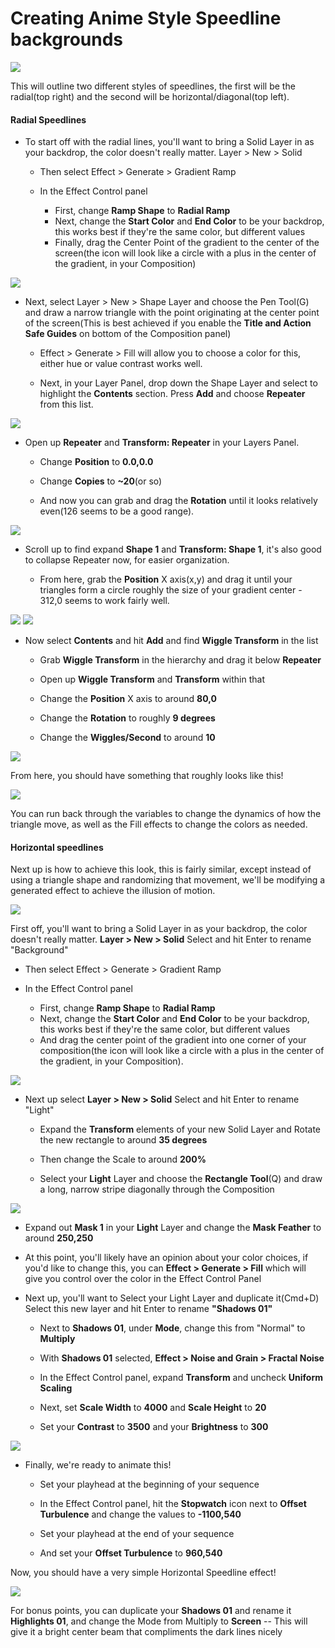 # Creating Anime Style Speedline backgrounds

![](https://files.slack.com/files-pri/T0HTW3H0V-F01BPTQUVS5/animegif_cropped.gif?pub_secret=014d6a3e3a)

This will outline two different styles of speedlines, the first will be the radial(top right) and the second will be horizontal/diagonal(top left).

#### Radial Speedlines

- To start off with the radial lines, you'll want to bring a Solid Layer in as your backdrop, the color doesn't really matter. Layer > New > Solid

  - Then select Effect > Generate > Gradient Ramp

  - In the Effect Control panel

    - First, change **Ramp Shape** to **Radial Ramp**
    - Next, change the **Start Color** and **End Color** to be your backdrop, this works best if they're the same color, but different values
    - Finally, drag the Center Point of the gradient to the center of the screen(the icon will look like a circle with a plus in the center of the gradient, in your Composition)

![](https://files.slack.com/files-pri/T0HTW3H0V-F01BJ3U16MS/screen_shot_2020-09-24_at_11.29.25_am.png?pub_secret=7b843f369f)

- Next, select Layer > New > Shape Layer and choose the Pen Tool(G) and draw a narrow triangle with the point originating at the center point of the screen(This is best achieved if you enable the **Title and Action Safe Guides** on bottom of the Composition panel)

  - Effect > Generate > Fill will allow you to choose a color for this, either hue or value contrast works well.

  - Next, in your Layer Panel, drop down the Shape Layer and select to highlight the **Contents** section. Press **Add** and choose **Repeater** from this list.

![](https://files.slack.com/files-pri/T0HTW3H0V-F01AX5UKUSK/screen_shot_2020-09-24_at_11.09.43_am.png?pub_secret=6193c9d75f)

  - Open up **Repeater** and **Transform: Repeater** in your Layers Panel.

    - Change **Position** to **0.0,0.0**

    - Change **Copies** to **~20**(or so)

    - And now you can grab and drag the **Rotation** until it looks relatively even(126 seems to be a good range).

![](https://files.slack.com/files-pri/T0HTW3H0V-F01C1NZ2KS4/screen_shot_2020-09-24_at_11.24.23_am.png?pub_secret=a499f2dcb1)

- Scroll up to find expand **Shape 1** and **Transform: Shape 1**, it's also good to collapse Repeater now, for easier organization.

  - From here, grab the **Position** X axis(x,y) and drag it until your triangles form a circle roughly the size of your gradient center - 312,0 seems to work fairly well.

![](https://files.slack.com/files-pri/T0HTW3H0V-F01C1NZ9KRN/screen_shot_2020-09-24_at_11.29.13_am.png?pub_secret=5fccf94c66) ![](https://files.slack.com/files-pri/T0HTW3H0V-F01B8QZDA0M/screen_shot_2020-09-24_at_11.29.08_am.png?pub_secret=4109092b1d)

- Now select **Contents** and hit **Add** and find **Wiggle Transform** in the list

  - Grab **Wiggle Transform** in the hierarchy and drag it below **Repeater**

  - Open up **Wiggle Transform** and **Transform** within that

  - Change the **Position** X axis to around **80,0**

  - Change the **Rotation** to roughly **9 degrees**

  - Change the **Wiggles/Second** to around **10**

![](https://files.slack.com/files-pri/T0HTW3H0V-F01BJ3U58KE/screen_shot_2020-09-24_at_11.39.28_am.png?pub_secret=fbbf3acdac)

From here, you should have something that roughly looks like this!

![](https://files.slack.com/files-pri/T0HTW3H0V-F01AXAG02G7/speedlines_02b.gif?pub_secret=da9f0255b3)

You can run back through the variables to change the dynamics of how the triangle move, as well as the Fill effects to change the colors as needed.

#### Horizontal speedlines

Next up is how to achieve this look, this is fairly similar, except instead of using a triangle shape and randomizing that movement, we'll be modifying a generated effect to achieve the illusion of motion.

![](https://files.slack.com/files-pri/T0HTW3H0V-F01BBTKGQCS/screen_shot_2020-09-24_at_1.30.49_pm.png?pub_secret=ff83307755)

First off, you'll want to bring a Solid Layer in as your backdrop, the color doesn't really matter. **Layer > New > Solid** Select and hit Enter to rename "Background"

  - Then select Effect > Generate > Gradient Ramp

  - In the Effect Control panel

    - First, change **Ramp Shape** to **Radial Ramp**
    - Next, change the **Start Color** and **End Color** to be your backdrop, this works best if they're the same color, but different values
    - And drag the center point of the gradient into one corner of your composition(the icon will look like a circle with a plus in the center of the gradient, in your Composition).

![](https://files.slack.com/files-pri/T0HTW3H0V-F01BC493AD9/screen_shot_2020-09-24_at_1.01.55_pm.png?pub_secret=45fccbe430)

  - Next up select **Layer > New > Solid** Select and hit Enter to rename "Light"

    - Expand the **Transform** elements of your new Solid Layer and Rotate the new rectangle to around **35 degrees**

    - Then change the Scale to around **200%**

    - Select your **Light** Layer and choose the **Rectangle Tool**(Q) and draw a long, narrow stripe diagonally through the Composition

![](https://files.slack.com/files-pri/T0HTW3H0V-F01C1TJ4SF2/screen_shot_2020-09-24_at_2.46.53_pm.png?pub_secret=d602a1de44)

  - Expand out **Mask 1**  in your **Light** Layer and change the **Mask Feather** to around **250,250**

  - At this point, you'll likely have an opinion about your color choices, if you'd like to change this, you can **Effect > Generate > Fill** which will give you control over the color in the Effect Control Panel


- Next up, you'll want to Select your Light Layer and duplicate it(Cmd+D) Select this new layer and hit Enter to rename **"Shadows 01"**

  - Next to **Shadows 01**, under **Mode**, change this from "Normal" to **Multiply**

  - With **Shadows 01** selected, **Effect > Noise and Grain > Fractal Noise**

  - In the Effect Control panel, expand **Transform** and uncheck **Uniform Scaling**

  - Next, set **Scale Width** to **4000** and **Scale Height** to **20**

  - Set your **Contrast** to **3500** and your **Brightness** to **300**

![](https://files.slack.com/files-pri/T0HTW3H0V-F01BJ8G00P6/screen_shot_2020-09-24_at_2.48.12_pm.png?pub_secret=ee7afbacea)

- Finally, we're ready to animate this!

  - Set your playhead at the beginning of your sequence

  - In the Effect Control panel, hit the **Stopwatch** icon next to **Offset Turbulence** and change the values to **-1100,540**

  - Set your playhead at the end of your sequence

  - And set your **Offset Turbulence** to **960,540**

Now, you should have a very simple Horizontal Speedline effect!

![](https://files.slack.com/files-pri/T0HTW3H0V-F01B5AP0VPY/speedlines_01b.gif?pub_secret=99bf04578b)

For bonus points, you can duplicate your **Shadows 01** and rename it **Highlights 01**, and change the Mode from Multiply to **Screen** -- This will give it a bright center beam that compliments the dark lines nicely
